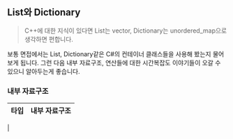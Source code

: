 ## List와 Dictionary

> C++에 대한 지식이 있다면 List는 vector, Dictionary는 unordered_map으로 생각하면 편합니다.

보통 면접에서는 List, Dictionary같은 C#의 컨테이너 클래스들을 사용해 봤는지 물어보게 됩니다. 그런 다음 내부 자료구조, 연산들에 대한 시간복잡도 이야기들이 오갈 수 있으니 알아두는게 좋습니다.

### 내부 자료구조

|타입|내부 자료구조|
|:---:|:---:|
|
